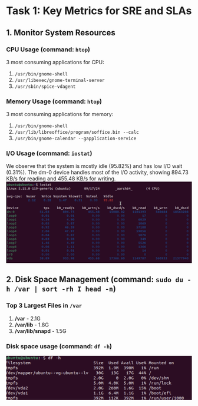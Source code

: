 # Task 1: Key Metrics for SRE and SLAs

## 1. Monitor System Resources 

### CPU Usage (command: `htop`)
3 most consuming applications for CPU:
1. `/usr/bin/gnome-shell`
2. `/usr/libexec/gnome-terminal-server`
3. `/usr/sbin/spice-vdagent`

### Memory Usage (command: `htop`)
3 most consuming applications for memory:
1. `/usr/bin/gnome-shell`
2. `/usr/lib/libreoffice/program/soffice.bin --calc`
3. `/usr/bin/gnome-calendar --gapplication-service`

### I/O Usage  (command: `iostat`)
We observe that the system is mostly idle (95.82%) and has low I/O wait (0.31%). The dm-0 device handles most of the I/O activity, showing 894.73 KB/s for reading and 455.48 KB/s for writing.
![Output](img1.png)

## 2. Disk Space Management (command: `sudo du -h /var | sort -rh I head -n`)

### Top 3 Largest Files in `/var`
1. **/var** - 2.1G
2. **/var/lib** - 1.8G
3. **/var/lib/snapd** - 1.5G

### Disk space usage (command: `df -h`)
![Output](img2.png)
